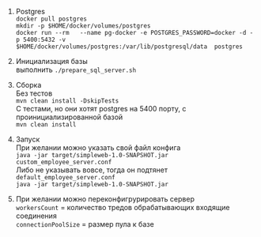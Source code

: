 1. Postgres
<br>`docker pull postgres`
<br>`mkdir -p $HOME/docker/volumes/postgres`
<br>`docker run --rm   --name pg-docker -e POSTGRES_PASSWORD=docker -d -p 5400:5432 -v $HOME/docker/volumes/postgres:/var/lib/postgresql/data  postgres`

1. Инициализация базы
<br> выполнить `./prepare_sql_server.sh`

1. Сборка
<br> Без тестов
<br> `mvn clean install -DskipTests`
<br> С тестами, но они хотят postgres на 5400 порту, с проинициализированной базой
<br> `mvn clean install`

1. Запуск
<br> При желании можно указать свой файл конфига
<br> `java -jar target/simpleweb-1.0-SNAPSHOT.jar custom_employee_server.conf`
<br> Либо не указывать вовсе, тогда он подтянет `default_employee_server.conf`
<br> `java -jar target/simpleweb-1.0-SNAPSHOT.jar`

1. При желании можно переконфигрурировать сервер
<br> `workersCount` = количество тредов обрабатывающих входящие соединения
<br> `connectionPoolSize` = размер пула к базе
